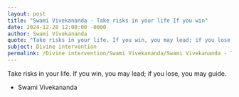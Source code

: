 ```yaml
---
layout: post
title: "Swami Vivekananda - Take risks in your life If you win"
date: 2024-12-28 12:00:00 -0000
author: Swami Vivekananda
quote: "Take risks in your life. If you win, you may lead; if you lose, you may guide."
subject: Divine intervention
permalink: /Divine intervention/Swami Vivekananda/Swami Vivekananda - Take risks in your life If you win
---
```


Take risks in your life. If you win, you may lead; if you lose, you may guide.

- Swami Vivekananda
